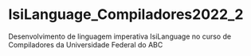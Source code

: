 # IsiLanguage_Compiladores2022_2
Desenvolvimento de linguagem imperativa IsiLanguage no curso de Compiladores da Universidade Federal do ABC
